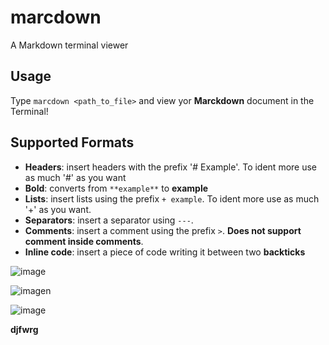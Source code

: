 # marcdown
A Markdown terminal viewer

## Usage

Type `marcdown <path_to_file>` and view yor **Marckdown** document in the Terminal!

## Supported Formats

+ **Headers**: insert headers with the prefix '# Example'. To ident more use as much '#' as you want
+ **Bold**: converts from `**example**` to **example**
+ **Lists**: insert lists using the prefix `+ example`. To ident more use as much '+' as you want.
+ **Separators**: insert a separator using `---`.
+ **Comments**: insert a comment using the prefix `>`. **Does not support comment inside comments**.
+ **Inline code**: insert a piece of code writing it between two **backticks**

![image](https://user-images.githubusercontent.com/104323247/194111115-d0d9d187-09f6-4ddf-b8ab-64ce9dd8b417.png)

![imagen](https://user-images.githubusercontent.com/104323247/194100073-428cfdde-7c33-430d-8cd7-f382bc288003.png)

![image](https://user-images.githubusercontent.com/104323247/194126848-2daa6ab0-9d53-49a9-ba4f-e490229d5e85.png)

**djfwrg** 

